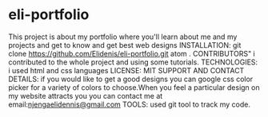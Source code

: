 # eli-portfolio
This project is about my portfolio where you'll learn about me and my projects and get to know and get best web designs
INSTALLATION:
git clone https://github.com/Elidenis/eli-portfolio.git
atom .
CONTRIBUTORS"
i contributed to the whole project and using some tutorials.
TECHNOLOGIES:
i used html and css languages
LICENSE:
MIT
SUPPORT AND CONTACT DETAILS:
if you would like to get a good designs you can google css color picker for a variety  of colors to choose.When you feel a particular design on my website attracts you you can contact me at email:njengaelidennis@gmail.com
TOOLS:
used git tool to track my code.
